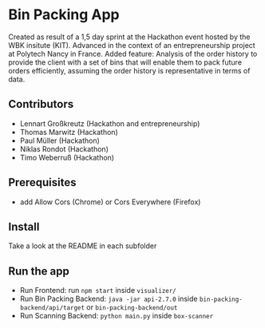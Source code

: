# Bin Packing App
Created as result of a 1,5 day sprint at the Hackathon event hosted by the WBK insitute (KIT).
Advanced in the context of an entrepreneurship project at Polytech Nancy in France.
Added feature: Analysis of the order history to provide the client with a set
of bins that will enable them to pack future orders efficiently, 
assuming the order history is representative in terms of data.

## Contributors
- Lennart Großkreutz (Hackathon and entrepreneurship)
- Thomas Marwitz (Hackathon)
- Paul Müller (Hackathon)
- Niklas Rondot (Hackathon)
- Timo Weberruß (Hackathon)

## Prerequisites
- add Allow Cors (Chrome) or Cors Everywhere (Firefox)

## Install
Take a look at the README in each subfolder
## Run the app
- Run Frontend: run `npm start` inside `visualizer/`
- Run Bin Packing Backend: `java -jar api-2.7.0` inside `bin-packing-backend/api/target` or `bin-packing-backend/out`
- Run Scanning Backend: `python main.py` inside `box-scanner`
